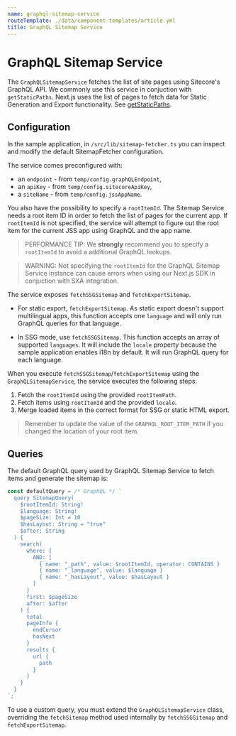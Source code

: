 ```yaml
---
name: graphql-sitemap-service
routeTemplate: ./data/component-templates/article.yml
title: GraphQL Sitemap Service
---
```


# GraphQL Sitemap Service

The `GraphQLSitemapService` fetches the list of site pages using Sitecore's GraphQL API. We commonly use this service in conjuction with `getStaticPaths`. Next.js uses the list of pages to fetch data for Static Generation and Export functionality. See [getStaticPaths](/docs/nextjs/data-fetching/getStaticPaths). 

## Configuration

In the sample application, in `/src/lib/sitemap-fetcher.ts` you can inspect and modify the default SitemapFetcher configuration. 

The service comes preconfigured with:
- an `endpoint` - from `temp/config.graphQLEndpoint`,
- an `apiKey` - from `temp/config.sitecoreApiKey`,
- a `siteName` - from `temp/config.jssAppName`. 

You also have the possibility to specify a `rootItemId`. The Sitemap Service needs a root item ID in order to fetch the list of pages for the current app. If `rootItemId` is not specified, the service will attempt to figure out the root item for the current JSS app using GraphQL and the app name.

> PERFORMANCE TIP: We **strongly** recommend you to specify a `rootItemId` to avoid a additional GraphQL lookups. 

> WARNING: Not specifying the `rootItemId` for the GraphQL Sitemap Service instance can cause errors when using our Next.js SDK in conjuction with SXA integration. 

The service exposes `fetchSSGSitemap` and `fetchExportSitemap`.

* For static export, `fetchExportSitemap`. As static export doesn't support multilingual apps, this function accepts one `language` and will only run GraphQL queries for that language.

* In SSG mode, use `fetchSSGSitemap`. This function accepts an array of supported `languages`. It will include the `locale` property because the sample application enables i18n by default. It will run GraphQL query for each language.

When you execute `fetchSSGSitemap`/`fetchExportSitemap` using the `GraphQLSitemapService`, the service executes the following steps:

1. Fetch the `rootItemId` using the provided `rootItemPath`.
2. Fetch items using `rootItemId` and the provided `locale`.
3. Merge loaded items in the correct format for SSG or static HTML export.

> Remember to update the value of the `GRAPHQL_ROOT_ITEM_PATH` if you changed the location of your root item.

## Queries

The default GraphQL query used by GraphQL Sitemap Service to fetch items and generate the sitemap is:

```typescript
const defaultQuery = /* GraphQL */ `
  query SitemapQuery(
    $rootItemId: String!
    $language: String!
    $pageSize: Int = 10
    $hasLayout: String = "true"
    $after: String
  ) {
    search(
      where: {
        AND: [
          { name: "_path", value: $rootItemId, operator: CONTAINS }
          { name: "_language", value: $language }
          { name: "_hasLayout", value: $hasLayout }
        ]
      }
      first: $pageSize
      after: $after
    ) {
      total
      pageInfo {
        endCursor
        hasNext
      }
      results {
        url {
          path
        }
      }
    }
  }
`;
```

To use a custom query, you must extend the `GraphQLSitemapService` class, overriding the `fetchSitemap` method used internally by `fetchSSGSitemap` and `fetchExportSitemap`. 
